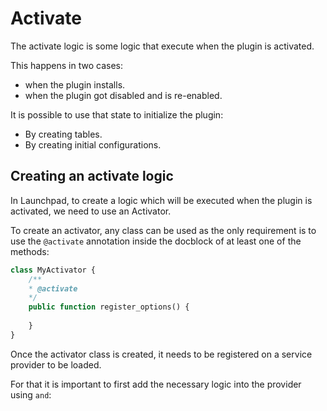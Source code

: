 # Activate

The activate logic is some logic that execute when the plugin is activated.

This happens in two cases:

- when the plugin installs.
- when the plugin got disabled and is re-enabled.

It is possible to use that state to initialize the plugin:
- By creating tables.
- By creating initial configurations.

## Creating an activate logic

In Launchpad, to create a logic which will be executed when the plugin is activated, we need to use an Activator.

To create an activator, any class can be used as the only requirement is to use the `@activate` annotation inside the docblock of at least one of the methods:

```php
class MyActivator {
    /**
    * @activate
    */
    public function register_options() {
    
    }
}
```

Once the activator class is created, it needs to be registered on a service provider to be loaded.

For that it is important to first add the necessary logic into the provider using `` and ``:

```php

```